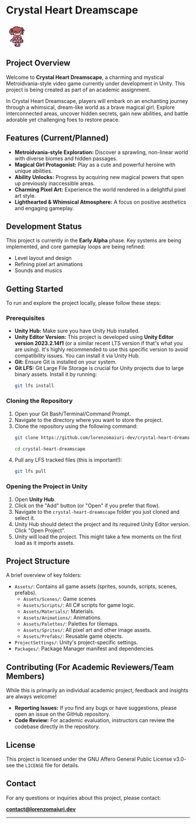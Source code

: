 # Crystal Heart Dreamscape
![Magical Girl Protagonist](images/player.png)
## Project Overview

Welcome to **Crystal Heart Dreamscape**, a charming and mystical Metroidvania-style video game currently under development in Unity. This project is being created as part of an academic assignment.

In Crystal Heart Dreamscape, players will embark on an enchanting journey through a whimsical, dream-like world as a brave magical girl. Explore interconnected areas, uncover hidden secrets, gain new abilities, and battle adorable yet challenging foes to restore peace.

## Features (Current/Planned)

* **Metroidvania-style Exploration:** Discover a sprawling, non-linear world with diverse biomes and hidden passages.
* **Magical Girl Protagonist:** Play as a cute and powerful heroine with unique abilities.
* **Ability Unlocks:** Progress by acquiring new magical powers that open up previously inaccessible areas.
* **Charming Pixel Art:** Experience the world rendered in a delightful pixel art style.
* **Lighthearted & Whimsical Atmosphere:** A focus on positive aesthetics and engaging gameplay.

## Development Status

This project is currently in the **Early Alpha** phase. Key systems are being implemented, and core gameplay loops are being refined:
* Level layout and design
* Refining pixel art animations
* Sounds and musics

## Getting Started

To run and explore the project locally, please follow these steps:

### Prerequisites

* **Unity Hub:** Make sure you have Unity Hub installed.
* **Unity Editor Version:** This project is developed using **Unity Editor version 2023.2.14f1** (or a similar recent LTS version if that's what you are using). It's highly recommended to use this specific version to avoid compatibility issues. You can install it via Unity Hub.
* **Git:** Ensure Git is installed on your system.
* **Git LFS:** Git Large File Storage is crucial for Unity projects due to large binary assets. Install it by running:
    ```bash
    git lfs install
    ```

### Cloning the Repository

1.  Open your Git Bash/Terminal/Command Prompt.
2.  Navigate to the directory where you want to store the project.
3.  Clone the repository using the following command:
    ```bash
    git clone https://github.com/lorenzomaiuri-dev/crystal-heart-dreamscape
    ```
    ```bash
    cd crystal-heart-dreamscape
    ```
5.  Pull any LFS tracked files (this is important!):
    ```bash
    git lfs pull
    ```

### Opening the Project in Unity

1.  Open **Unity Hub**.
2.  Click on the "Add" button (or "Open" if you prefer that flow).
3.  Navigate to the `crystal-heart-dreamscape` folder you just cloned and select it.
4.  Unity Hub should detect the project and its required Unity Editor version. Click "Open Project".
5.  Unity will load the project. This might take a few moments on the first load as it imports assets.

## Project Structure

A brief overview of key folders:

* `Assets/`: Contains all game assets (sprites, sounds, scripts, scenes, prefabs).
    * `Assets/Scenes/`: Game scenes
    * `Assets/Scripts/`: All C# scripts for game logic.
    * `Assets/Materials/`: Materials.
    * `Assets/Animations/`: Animations.
    * `Assets/Palettes/`: Palettes for tilemaps.
    * `Assets/Sprites/`: All pixel art and other image assets. 
    * `Assets/Prefabs/`: Reusable game objects.
* `ProjectSettings/`: Unity's project-specific settings.
* `Packages/`: Package Manager manifest and dependencies.

## Contributing (For Academic Reviewers/Team Members)

While this is primarily an individual academic project, feedback and insights are always welcome!
* **Reporting Issues:** If you find any bugs or have suggestions, please open an issue on the GitHub repository.
* **Code Review:** For academic evaluation, instructors can review the codebase directly in the repository.

## License

This project is licensed under the GNU Affero General Public License v3.0- see the `LICENSE` file for details.

## Contact

For any questions or inquiries about this project, please contact:

**contact@lorenzomaiuri.dev**

---